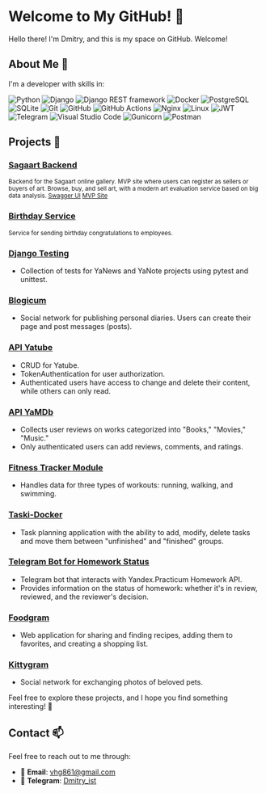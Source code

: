 # Welcome to My GitHub! 👋

Hello there! I'm Dmitry, and this is my space on GitHub. Welcome!

## About Me 👾

I'm a developer with skills in:

![Python](https://img.shields.io/badge/Python-3776AB?style=flat-square&logo=python&logoColor=white) ![Django](https://img.shields.io/badge/Django-092E20?style=flat-square&logo=django&logoColor=white) ![Django REST framework](https://img.shields.io/badge/DRF-FF5733?style=flat-square&logo=django&logoColor=white) ![Docker](https://img.shields.io/badge/Docker-2496ED?style=flat-square&logo=docker&logoColor=white) ![PostgreSQL](https://img.shields.io/badge/PostgreSQL-336791?style=flat-square&logo=postgresql&logoColor=white) ![SQLite](https://img.shields.io/badge/SQLite-003B57?style=flat-square&logo=sqlite&logoColor=white) ![Git](https://img.shields.io/badge/Git-F05032?style=flat-square&logo=git&logoColor=white) ![GitHub](https://img.shields.io/badge/GitHub-181717?style=flat-square&logo=github&logoColor=white) ![GitHub Actions](https://img.shields.io/badge/GitHub_Actions-2088FF?style=flat-square&logo=github-actions&logoColor=white) ![Nginx](https://img.shields.io/badge/Nginx-009639?style=flat-square&logo=nginx&logoColor=white) ![Linux](https://img.shields.io/badge/Linux-FCC624?style=flat-square&logo=linux&logoColor=black) ![JWT](https://img.shields.io/badge/JWT-000000?style=flat-square&logo=jwt&logoColor=white) ![Telegram](https://img.shields.io/badge/Telegram-26A5E4?style=flat-square&logo=telegram&logoColor=white) ![Visual Studio Code](https://img.shields.io/badge/Visual_Studio_Code-007ACC?style=flat-square&logo=visual-studio-code&logoColor=white) ![Gunicorn](https://img.shields.io/badge/Gunicorn-02B88B?style=flat-square) ![Postman](https://img.shields.io/badge/Postman-FF6C37?style=flat-square&logo=postman&logoColor=white)

## Projects 🚀

### [Sagaart Backend](https://github.com/Sagaart-4/backend)
<sub>Backend for the Sagaart online gallery.
MVP site where users can register as sellers or buyers of art.
Browse, buy, and sell art, with a modern art evaluation service based on big data analysis.
[Swagger UI](https://xaverd.hopto.org/api/schema/swagger-ui/)
[MVP Site](https://artfour.vercel.app/)</sub>

### [Birthday Service](https://github.com/vhg860/birthday_service)
<sub>Service for sending birthday congratulations to employees.</sub>

### [Django Testing](https://github.com/vhg860/django_testing)
- Collection of tests for YaNews and YaNote projects using pytest and unittest.

### [Blogicum](https://github.com/vhg860/django_sprint4)
- Social network for publishing personal diaries. Users can create their page and post messages (posts).

### [API Yatube](https://github.com/vhg860/api_yatube)
- CRUD for Yatube.
- TokenAuthentication for user authorization.
- Authenticated users have access to change and delete their content, while others can only read.

### [API YaMDb](https://github.com/vhg860/api_yamdb)
- Collects user reviews on works categorized into "Books," "Movies," "Music."
- Only authenticated users can add reviews, comments, and ratings.

### [Fitness Tracker Module](https://github.com/vhg860/hw_python_oop)
- Handles data for three types of workouts: running, walking, and swimming.

### [Taski-Docker](https://github.com/vhg860/taski-docker)
- Task planning application with the ability to add, modify, delete tasks and move them between "unfinished" and "finished" groups.

### [Telegram Bot for Homework Status](https://github.com/vhg860/homework_bot)
- Telegram bot that interacts with Yandex.Practicum Homework API.
- Provides information on the status of homework: whether it's in review, reviewed, and the reviewer's decision.

### [Foodgram](https://github.com/vhg860/foodgram-project-react)
- Web application for sharing and finding recipes, adding them to favorites, and creating a shopping list.

### [Kittygram](https://github.com/vhg860/kittygram_final)
- Social network for exchanging photos of beloved pets.

Feel free to explore these projects, and I hope you find something interesting! 🌟

## Contact 📫

Feel free to reach out to me through:

- 📧 **Email**: vhg861@gmail.com
- 📱 **Telegram**: [Dmitry_ist](https://t.me/Dmitry_ist)

